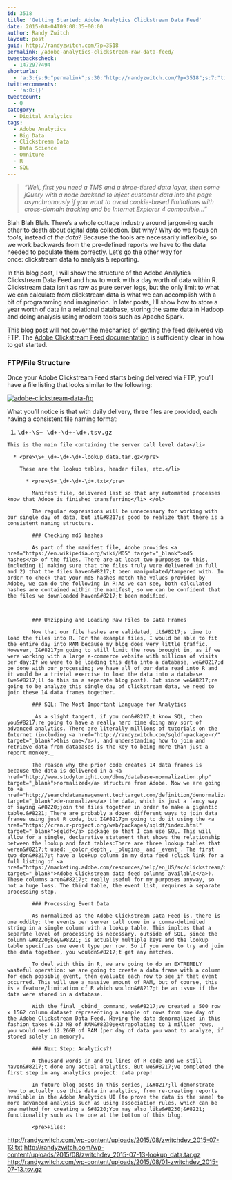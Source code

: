 ```yaml
---
id: 3518
title: 'Getting Started: Adobe Analytics Clickstream Data Feed'
date: 2015-08-04T09:00:35+00:00
author: Randy Zwitch
layout: post
guid: http://randyzwitch.com/?p=3518
permalink: /adobe-analytics-clickstream-raw-data-feed/
tweetbackscheck:
  - 1472977494
shorturls:
  - 'a:3:{s:9:"permalink";s:30:"http://randyzwitch.com/?p=3518";s:7:"tinyurl";s:26:"http://tinyurl.com/pt787yk";s:4:"isgd";s:19:"http://is.gd/qlfns2";}'
twittercomments:
  - 'a:0:{}'
tweetcount:
  - 0
category:
  - Digital Analytics
tags:
  - Adobe Analytics
  - Big Data
  - Clickstream Data
  - Data Science
  - Omniture
  - R
  - SQL
---
```

> _&#8220;Well, first you need a TMS and a three-tiered data layer, then some jQuery with a node backend to inject customer data into the page asynchronously if you want to avoid cookie-based limitations with cross-domain tracking and be Internet Explorer 4 compatible&#8230;&#8221;_

Blah Blah Blah. There&#8217;s a whole cottage industry around jargon-ing each other to death about digital data collection. But why? Why do we focus on _tools_, instead of _the data_? Because the tools are necessarily inflexible, so we work backwards from the pre-defined reports we have to the data needed to populate them correctly. Let&#8217;s go the other way for once: clickstream data to analysis & reporting.

In this blog post, I will show the structure of the Adobe Analytics Clickstream Data Feed and how to work with a day worth of data within R. Clickstream data isn&#8217;t as raw as pure server logs, but the only limit to what we can calculate from clickstream data is what we can accomplish with a bit of programming and imagination. In later posts, I&#8217;ll show how to store a year worth of data in a relational database, storing the same data in Hadoop and doing analysis using modern tools such as Apache Spark.

This blog post will not cover the mechanics of getting the feed delivered via FTP. The [Adobe Clickstream Feed documentation](https://marketing.adobe.com/resources/help/en_US/whitepapers/clickstream/datafeeds_configure.html) is sufficiently clear in how to get started.

### FTP/File Structure

Once your Adobe Clickstream Feed starts being delivered via FTP, you&#8217;ll have a file listing that looks similar to the following:

[<img class="aligncenter size-full wp-image-3539" src="http://i1.wp.com/randyzwitch.com/wp-content/uploads/2015/07/adobe-clickstream-data-ftp.png?fit=1566%2C484" alt="adobe-clickstream-data-ftp" srcset="http://i1.wp.com/randyzwitch.com/wp-content/uploads/2015/07/adobe-clickstream-data-ftp.png?w=1566 1566w, http://i1.wp.com/randyzwitch.com/wp-content/uploads/2015/07/adobe-clickstream-data-ftp.png?resize=150%2C46 150w, http://i1.wp.com/randyzwitch.com/wp-content/uploads/2015/07/adobe-clickstream-data-ftp.png?resize=300%2C93 300w, http://i1.wp.com/randyzwitch.com/wp-content/uploads/2015/07/adobe-clickstream-data-ftp.png?resize=1024%2C316 1024w" sizes="(max-width: 1000px) 100vw, 1000px" data-recalc-dims="1" />](http://i1.wp.com/randyzwitch.com/wp-content/uploads/2015/07/adobe-clickstream-data-ftp.png)

What you&#8217;ll notice is that with daily delivery, three files are provided, each having a consistent file naming format:

  1. <pre>\d+-\S+_\d+-\d+-\d+.tsv.gz</pre>

    This is the main file containing the server call level data</li>

      * <pre>\S+_\d+-\d+-\d+-lookup_data.tar.gz</pre>

        These are the lookup tables, header files, etc.</li>

          * <pre>\S+_\d+-\d+-\d+.txt</pre>

            Manifest file, delivered last so that any automated processes know that Adobe is finished transferring</li> </ol>

            The regular expressions will be unnecessary for working with our single day of data, but it&#8217;s good to realize that there is a consistent naming structure.

            ### Checking md5 hashes

            As part of the manifest file, Adobe provides <a href="https://en.wikipedia.org/wiki/MD5" target="_blank">md5 hashes</a> of the files. There are at least two purposes to this, including 1) making sure that the files truly were delivered in full and 2) that the files haven&#8217;t been manipulated/tampered with. In order to check that your md5 hashes match the values provided by Adobe, we can do the following in R:As we can see, both calculated hashes are contained within the manifest, so we can be confident that the files we downloaded haven&#8217;t been modified.



            ### Unzipping and Loading Raw Files to Data Frames

            Now that our file hashes are validated, it&#8217;s time to load the files into R. For the example files, I would be able to fit the entire day into RAM because my blog does very little traffic. However, I&#8217;m going to still limit the rows brought in, as if we were working with a large e-commerce website with millions of visits per day:If we were to be loading this data into a database, we&#8217;d be done with our processing; we have all of our data read into R and it would be a trivial exercise to load the data into a database (we&#8217;ll do this in a separate blog post). But since we&#8217;re going to be analyze this single day of clickstream data, we need to join these 14 data frames together.

            ### SQL: The Most Important Language for Analytics

            _As a slight tangent, if you don&#8217;t know SQL, then you&#8217;re going to have a really hard time doing any sort of advanced analytics. There are literally millions of tutorials on the Internet (including <a href="http://randyzwitch.com/sqldf-package-r/" target="_blank">this one</a>), and understanding how to join and retrieve data from databases is the key to being more than just a report monkey._

            The reason why the prior code creates 14 data frames is because the data is delivered in a <a href="http://www.studytonight.com/dbms/database-normalization.php" target="_blank">normalized</a> structure from Adobe. Now we are going to <a href="http://searchdatamanagement.techtarget.com/definition/denormalization" target="_blank">de-normalize</a> the data, which is just a fancy way of saying &#8220;join the files together in order to make a gigantic table.&#8221; There are probably a dozen different ways to join data frames using just R code, but I&#8217;m going to do it using the <a href="https://cran.r-project.org/web/packages/sqldf/index.html" target="_blank">sqldf</a> package so that I can use SQL. This will allow for a single, declarative statement that shows the relationship between the lookup and fact tables:There are three lookup tables that weren&#8217;t used: _color_depth_, _plugins_ and _event_. The first two don&#8217;t have a lookup column in my data feed (click link for a full listing of <a href="https://marketing.adobe.com/resources/help/en_US/sc/clickstream/datafeeds_reference.html" target="_blank">Adobe Clickstream data feed columns available</a>). These columns aren&#8217;t really useful for my purposes anyway, so not a huge loss. The third table, the event list, requires a separate processing step.

            ### Processing Event Data

            As normalized as the Adobe Clickstream Data Feed is, there is one oddity: the events per server call come in a comma-delimited string in a single column with a lookup table. This implies that a separate level of processing is necessary, outside of SQL, since the column &#8220;key&#8221; is actually multiple keys and the lookup table specifies one event type per row. So if you were to try and join the data together, you wouldn&#8217;t get any matches.

            To deal with this in R, we are going to do an EXTREMELY wasteful operation: we are going to create a data frame with a column for each possible event, then evaluate each row to see if that event occurred. This will use a massive amount of RAM, but of course, this is a feature/limitation of R which wouldn&#8217;t be an issue if the data were stored in a database.

            With the final _cbind_ command, we&#8217;ve created a 500 row x 1562 column dataset representing a sample of rows from one day of the Adobe Clickstream Data Feed. Having the data denormalized in this fashion takes 6.13 MB of RAM&#8230;extrapolating to 1 million rows, you would need 12.26GB of RAM (per day of data you want to analyze, if stored solely in memory).

            ### Next Step: Analytics?!

            A thousand words in and 91 lines of R code and we still haven&#8217;t done any actual analytics. But we&#8217;ve completed the first step in any analytics project: data prep!

            In future blog posts in this series, I&#8217;ll demonstrate how to actually use this data in analytics, from re-creating reports available in the Adobe Analytics UI (to prove the data is the same) to more advanced analysis such as using association rules, which can be one method for creating a &#8220;You may also like&#8230;&#8221; functionality such as the one at the bottom of this blog.

            <pre>Files:
<a href="http://randyzwitch.com/wp-content/uploads/2015/08/zwitchdev_2015-07-13.txt" target="_blank">http://randyzwitch.com/wp-content/uploads/2015/08/zwitchdev_2015-07-13.txt</a>
<a href="http://randyzwitch.com/wp-content/uploads/2015/08/zwitchdev_2015-07-13-lookup_data.tar.gz" target="_blank">http://randyzwitch.com/wp-content/uploads/2015/08/zwitchdev_2015-07-13-lookup_data.tar.gz</a>
<a href="http://randyzwitch.com/wp-content/uploads/2015/08/01-zwitchdev_2015-07-13.tsv.gz" target="_blank">http://randyzwitch.com/wp-content/uploads/2015/08/01-zwitchdev_2015-07-13.tsv.gz</a></pre>
